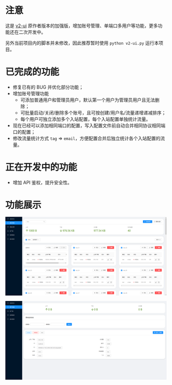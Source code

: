 # 注意

这是 [v2-ui](https://github.com/sprov065/v2-ui) 原作者版本的加强版，增加账号管理、单端口多用户等功能，更多功能还在二次开发中。

另外当前项目内的脚本并未修改，因此推荐暂时使用 `python v2-ui.py` 运行本项目。

# 已完成的功能

- 修复已有的 BUG 并优化部分功能；
- 增加账号管理功能
  - 可添加普通用户和管理员用户，默认第一个用户为管理员用户且无法删除；
  - 可批量启动/关闭/删除多个账号，且可按创建/用户名/流量递增递减排序；
  - 每个用户可独立添加多个入站配置，每个入站配置单独统计流量。
- 现在已经可以添加相同端口的配置，写入配置文件前自动合并相同协议相同端口的配置；
- 修改流量统计方式 `tag` => `email`，方便配置合并后独立统计各个入站配置的流量。

# 正在开发中的功能

- 增加 API 鉴权，提升安全性。

# 功能展示

![screenshot_1.png](screenshot_1.png)

![screenshot_2.png](screenshot_2.png)